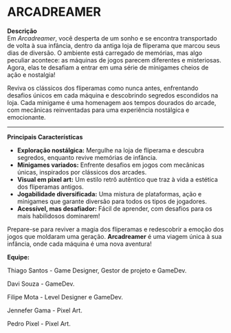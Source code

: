 # ARCADREAMER

**Descrição**  
Em *Arcadreamer*, você desperta de um sonho e se encontra transportado de volta à sua infância, dentro da antiga loja de fliperama que marcou seus dias de diversão. O ambiente está carregado de memórias, mas algo peculiar acontece: as máquinas de jogos parecem diferentes e misteriosas. Agora, elas te desafiam a entrar em uma série de minigames cheios de ação e nostalgia!  

Reviva os clássicos dos fliperamas como nunca antes, enfrentando desafios únicos em cada máquina e descobrindo segredos escondidos na loja. Cada minigame é uma homenagem aos tempos dourados do arcade, com mecânicas reinventadas para uma experiência nostálgica e emocionante.  

---

**Principais Características**  

- **Exploração nostálgica:** Mergulhe na loja de fliperama e descubra segredos, enquanto revive memórias de infância.  
- **Minigames variados:** Enfrente desafios em jogos com mecânicas únicas, inspirados por clássicos dos arcades.  
- **Visual em pixel art:** Um estilo retrô autêntico que traz à vida a estética dos fliperamas antigos.  
- **Jogabilidade diversificada:** Uma mistura de plataformas, ação e minigames que garante diversão para todos os tipos de jogadores.  
- **Acessível, mas desafiador:** Fácil de aprender, com desafios para os mais habilidosos dominarem!  

Prepare-se para reviver a magia dos fliperamas e redescobrir a emoção dos jogos que moldaram uma geração. **Arcadreamer** é uma viagem única à sua infância, onde cada máquina é uma nova aventura!

**Equipe:**

Thiago Santos - Game  Designer, Gestor de projeto e GameDev.

Davi Souza - GameDev.

Filipe Mota - Level  Designer e GameDev.

Jennefer Gama - Pixel Art.

Pedro Pixel - Pixel Art.
